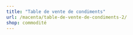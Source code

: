 ```yaml
---
title: "Table de vente de condiments"
url: /macenta/table-de-vente-de-condiments-2/
shop: commodité
---
```

